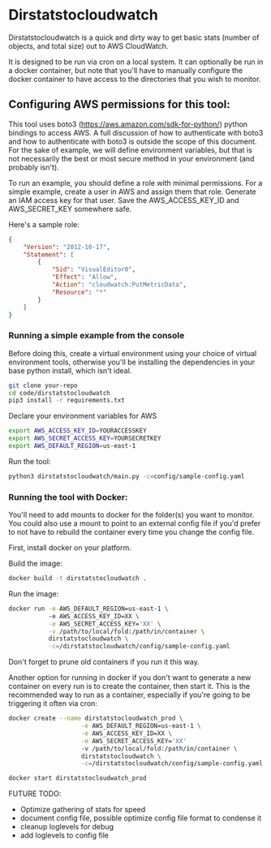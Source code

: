 # Dirstatstocloudwatch

Dirstatstocloudwatch is a quick and dirty way to get basic stats (number of objects, and total size) out to AWS CloudWatch. 

It is designed to be run via cron on a local system. It can optionally be run in a docker container, but note that you'll have to manually configure the docker container to have access to the directories that you wish to monitor.

## Configuring AWS permissions for this tool:

This tool uses boto3 (https://aws.amazon.com/sdk-for-python/) python bindings to access AWS. A full discussion of how to authenticate with boto3 and how to authenticate with boto3 is outside the scope of this document. For the sake of example, we will define environment variables, but that is not necessarily the best or most secure method in your environment (and probably isn't).

To run an example, you should define a role with minimal permissions. For a simple example, create a user in AWS and assign them that role. Generate an IAM access key for that user. Save the AWS_ACCESS_KEY_ID and AWS_SECRET_KEY somewhere safe.


Here's a sample role:

```json
{
    "Version": "2012-10-17",
    "Statement": [
        {
            "Sid": "VisualEditor0",
            "Effect": "Allow",
            "Action": "cloudwatch:PutMetricData",
            "Resource": "*"
        }
    ]
}
```

### Running a simple example from the console

Before doing this, create a virtual environment using your choice of virtual environment tools, otherwise you'll be installing the dependencies in your base python install, which isn't ideal.

```zsh -
git clone your-repo
cd code/dirstatstocloudwatch
pip3 install -r requirements.txt
```

Declare your environment variables for AWS
```zsh -
export AWS_ACCESS_KEY_ID=YOURACCESSKEY
export AWS_SECRET_ACCESS_KEY=YOURSECRETKEY
export AWS_DEFAULT_REGION=us-east-1
```

Run the tool:
``` zsh - 
python3 dirstatstocloudwatch/main.py -c=config/sample-config.yaml
```

### Running the tool with Docker:


You'll need to add mounts to docker for the folder(s) you want to monitor.
You could also use a mount to point to an external config file if you'd prefer to not have to rebuild the container every time you change the config file.

First, install docker on your platform.

Build the image:
```zsh
docker build -t dirstatstocloudwatch .
```

Run the image:
```zsh
docker run -e AWS_DEFAULT_REGION=us-east-1 \ 
           -e AWS_ACCESS_KEY_ID=XX \
           -e AWS_SECRET_ACCESS_KEY='XX' \
           -v /path/to/local/fold:/path/in/container \
           dirstatstocloudwatch \
           -c=/dirstatstocloudwatch/config/sample-config.yaml
```

Don't forget to prune old containers if you run it this way. 

Another option for running in docker if you don't want to generate a new container on every run is to create the container, then start it.
This is the recommended way to run as a container, especially if you're going to be triggering it often via cron:
```zsh
docker create --name dirstatstocloudwatch_prod \
                    -e AWS_DEFAULT_REGION=us-east-1 \
                    -e AWS_ACCESS_KEY_ID=XX \
                    -e AWS_SECRET_ACCESS_KEY='XX' 
                    -v /path/to/local/fold:/path/in/container \
                    dirstatstocloudwatch \
                    -c=/dirstatstocloudwatch/config/sample-config.yaml

docker start dirstatstocloudwatch_prod
```

FUTURE TODO:
* Optimize gathering of stats for speed
* document config file, possible optimize config file format to condense it
* cleanup loglevels for debug
* add loglevels to config file
